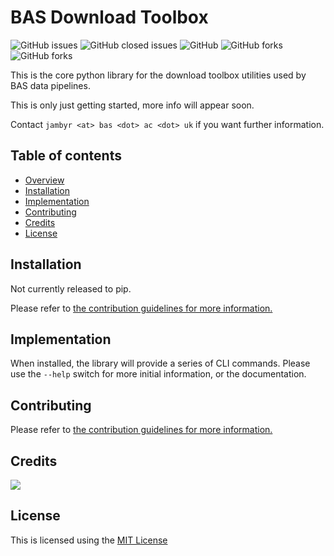 # BAS Download Toolbox

![GitHub issues](https://img.shields.io/github/issues/antarctica/download-toolbox?style=plastic)
![GitHub closed issues](https://img.shields.io/github/issues-closed/antarctica/download-toolbox?style=plastic)
![GitHub](https://img.shields.io/github/license/antarctica/download-toolbox)
![GitHub forks](https://img.shields.io/github/forks/antarctica/download-toolbox?style=social)
![GitHub forks](https://img.shields.io/github/stars/antarctica/download-toolbox?style=social)

This is the core python library for the download toolbox utilities used by BAS data pipelines.

This is only just getting started, more info will appear soon.

Contact `jambyr <at> bas <dot> ac <dot> uk` if you want further information.

## Table of contents

* [Overview](#overview)
* [Installation](#installation)
* [Implementation](#implementation)
* [Contributing](#contributing)
* [Credits](#credits)
* [License](#license)

## Installation

Not currently released to pip.

Please refer to [the contribution guidelines for more information.](CONTRIBUTING.rst)

## Implementation

When installed, the library will provide a series of CLI commands. Please use 
the `--help` switch for more initial information, or the documentation. 

## Contributing 

Please refer to [the contribution guidelines for more information.](CONTRIBUTING.rst)

## Credits

<a href="https://github.com/antarctica/download-toolbox/graphs/contributors">
  <img src="https://contrib.rocks/image?repo=antarctica/download-toolbox" />
</a>

## License

This is licensed using the [MIT License](LICENSE)
